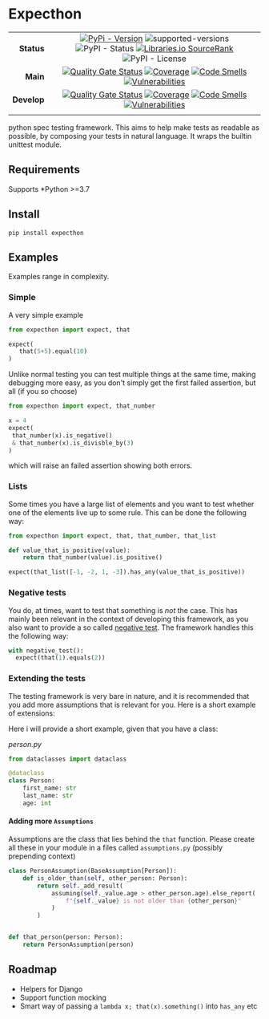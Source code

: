 # Expecthon
| | |
|--:|:--:|
| **Status** | [![PyPi - Version](https://img.shields.io/pypi/v/expecthon.svg)](https://pypi.org/project/expecthon/) ![supported-versions](https://img.shields.io/pypi/pyversions/expecthon.svg) ![PyPI - Status](https://img.shields.io/pypi/status/expecthon) [![Libraries.io SourceRank](https://img.shields.io/librariesio/sourcerank/pypi/expecthon)](https://libraries.io/pypi/expecthon/sourcerank) ![PyPI - License](https://img.shields.io/pypi/l/expecthon) |
| **Main** | [![Quality Gate Status](https://sonarcloud.io/api/project_badges/measure?project=svadilfare_expecthon&metric=alert_status)](https://sonarcloud.io/dashboard?id=svadilfare_expecthon)  [![Coverage](https://sonarcloud.io/api/project_badges/measure?project=svadilfare_expecthon&metric=coverage)](https://sonarcloud.io/dashboard?id=svadilfare_expecthon) [![Code Smells](https://sonarcloud.io/api/project_badges/measure?project=svadilfare_expecthon&metric=code_smells)](https://sonarcloud.io/dashboard?id=svadilfare_expecthon) [![Vulnerabilities](https://sonarcloud.io/api/project_badges/measure?project=svadilfare_expecthon&metric=vulnerabilities)](https://sonarcloud.io/dashboard?id=svadilfare_expecthon) |
| **Develop** | [![Quality Gate Status](https://sonarcloud.io/api/project_badges/measure?branch=develop&project=svadilfare_expecthon&metric=alert_status)](https://sonarcloud.io/dashboard?id=svadilfare_expecthon)  [![Coverage](https://sonarcloud.io/api/project_badges/measure?branch=develop&project=svadilfare_expecthon&metric=coverage)](https://sonarcloud.io/dashboard?id=svadilfare_expecthon) [![Code Smells](https://sonarcloud.io/api/project_badges/measure?branch=develop&project=svadilfare_expecthon&metric=code_smells)](https://sonarcloud.io/dashboard?id=svadilfare_expecthon) [![Vulnerabilities](https://sonarcloud.io/api/project_badges/measure?branch=develop&project=svadilfare_expecthon&metric=vulnerabilities)](https://sonarcloud.io/dashboard?id=svadilfare_expecthon) |
| | |

python spec testing framework. This aims to help make tests as readable as
possible, by composing your tests in natural language. It wraps the builtin
unittest module.

## Requirements

Supports \*Python >=3.7

## Install

`pip install expecthon`

## Examples

Examples range in complexity.

### Simple

A very simple example

```python
from expecthon import expect, that

expect(
   that(5+5).equal(10)
)
```

Unlike normal testing you can test multiple things at the same time, making
debugging more easy, as you don't simply get the first failed assertion, but all
(if you so choose)

```python
from expecthon import expect, that_number

x = 4
expect(
 that_number(x).is_negative()
 & that_number(x).is_divisble_by(3)
)
```

which will raise an failed assertion showing both errors.

### Lists

Some times you have a large list of elements and you want to test whether one of
the elements live up to some rule. This can be done the following way:

```python
from expecthon import expect, that, that_number, that_list

def value_that_is_positive(value):
    return that_number(value).is_positive()

expect(that_list([-1, -2, 1, -3]).has_any(value_that_is_positive))
```

### Negative tests

You do, at times, want to test that something is _not_ the case. This has mainly
been relevant in the context of developing this framework, as you also want to
provide a so called [negative
test](https://en.wikipedia.org/wiki/Negative_testing). The framework handles
this the following way:

```python
with negative_test():
  expect(that(1).equals(2))
```

### Extending the tests

The testing framework is very bare in nature, and it is recommended that you add
more assumptions that is relevant for you. Here is a short example of extensions:

Here i will provide a short example, given that you have a class:

_person.py_

```python
from dataclasses import dataclass

@dataclass
class Person:
    first_name: str
    last_name: str
    age: int
```

#### Adding more `Assumptions`

Assumptions are the class that lies behind the `that` function. Please create
all these in your module in a files called `assumptions.py` (possibly prepending
context)

```python
class PersonAssumption(BaseAssumption[Person]):
    def is_older_than(self, other_person: Person):
        return self._add_result(
            assuming(self._value.age > other_person.age).else_report(
                f"{self._value} is not older than {other_person}"
            )
        )


def that_person(person: Person):
    return PersonAssumption(person)
```

## Roadmap

- Helpers for Django
- Support function mocking
- Smart way of passing a `lambda x; that(x).something()` into `has_any` etc
